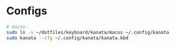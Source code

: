 # Configs

```bash
# macos:
sudo ln -s ~/dotfiles/keyboard/kanata/macos ~/.config/kanata
sudo kanata --cfg ~/.config/kanata/kanata.kbd



```
